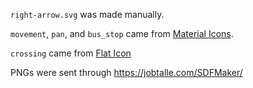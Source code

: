 `right-arrow.svg` was made manually.

`movement`, `pan`, and `bus_stop` came from [Material Icons](https://fonts.google.com/icons).

`crossing` came from [Flat Icon](https://www.flaticon.com/free-icons/pedestrian-crossing)

PNGs were sent through https://jobtalle.com/SDFMaker/
